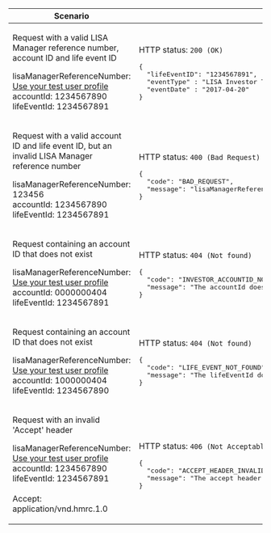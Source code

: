 <table>
    <col width="40%">
    <col width="60%">
    <thead>
        <tr>
            <th>Scenario</th>
            <th>Response</th>
        </tr>
    </thead>
    <tbody>
        <tr>
            <td><p>Request with a valid LISA Manager reference number, account ID and life event ID</p><p class="code--block">lisaManagerReferenceNumber: <a href="https://developer.service.hmrc.gov.uk/api-documentation/docs/api/service/lisa-api/1.0#testing">Use your test user profile</a><br>accountId: 1234567890<br>lifeEventId: 1234567891</p></td>
            <td><p>HTTP status: <code class="code--slim">200 (OK)</code></p>
<pre class="code--block">
{
  "lifeEventID": "1234567891",
  "eventType" : "LISA Investor Terminal Ill Health",
  "eventDate" : "2017-04-20"
}
</pre>
            </td>
        </tr>
        <tr>
            <td><p>Request with a valid account ID and life event ID, but an invalid LISA Manager reference number</p><p class="code--block">lisaManagerReferenceNumber: 123456<br>accountId: 1234567890<br>lifeEventId: 1234567891</p></td>
            <td><p>HTTP status: <code class="code--slim">400 (Bad Request)</code></p>
<pre class="code--block">
{
  "code": "BAD_REQUEST",
  "message": "lisaManagerReferenceNumber in the URL is in the wrong format"
}
</pre>
            </td>
        </tr>
        <tr>
            <td><p>Request containing an account ID that does not exist</p><p class="code--block">lisaManagerReferenceNumber: <a href="https://developer.service.hmrc.gov.uk/api-documentation/docs/api/service/lisa-api/1.0#testing">Use your test user profile</a><br>accountId: 0000000404<br>lifeEventId: 1234567891</p></td>
            <td><p>HTTP status: <code class="code--slim">404 (Not found)</code></p>
<pre class="code--block">
{
  "code": "INVESTOR_ACCOUNTID_NOT_FOUND",
  "message": "The accountId does not match HMRC’s records"
}
</pre>
            </td>
        </tr>
        <tr>
            <td><p>Request containing an account ID that does not exist</p><p class="code--block">lisaManagerReferenceNumber: <a href="https://developer.service.hmrc.gov.uk/api-documentation/docs/api/service/lisa-api/1.0#testing">Use your test user profile</a><br>accountId: 1000000404<br>lifeEventId: 1234567890</p></td>
            <td><p>HTTP status: <code class="code--slim">404 (Not found)</code></p>
<pre class="code--block">
{
  "code": "LIFE_EVENT_NOT_FOUND",
  "message": "The lifeEventId does not match HMRC’s records"
}
</pre>
            </td>
        </tr>
        <tr>
            <td><p>Request with an invalid 'Accept' header</p><p class="code--block">lisaManagerReferenceNumber: <a href="https://developer.service.hmrc.gov.uk/api-documentation/docs/api/service/lisa-api/1.0#testing">Use your test user profile</a><br>accountId: 1234567890<br>lifeEventId: 1234567891<br><br>Accept: application/vnd.hmrc.1.0</p></td>
            <td><p>HTTP status: <code class="code--slim">406 (Not Acceptable)</code></p>
<pre class="code--block">
{
  "code": "ACCEPT_HEADER_INVALID",
  "message": "The accept header is missing or invalid"
}
</pre>
            </td>
        </tr>
    </tbody>
</table>